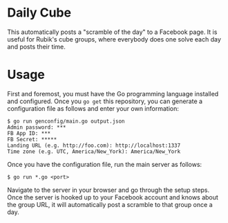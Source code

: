 # Daily Cube

This automatically posts a "scramble of the day" to a Facebook page. It is useful for Rubik's cube groups, where everybody does one solve each day and posts their time.

# Usage

First and foremost, you must have the Go programming language installed and configured. Once you `go get` this repository, you can generate a configuration file as follows and enter your own information:

    $ go run genconfig/main.go output.json
    Admin password: ***
    FB App ID: ***
    FB Secret: *****
    Landing URL (e.g. http://foo.com): http://localhost:1337
    Time zone (e.g. UTC, America/New_York): America/New_York

Once you have the configuration file, run the main server as follows:

    $ go run *.go <port>

Navigate to the server in your browser and go through the setup steps. Once the server is hooked up to your Facebook account and knows about the group URL, it will automatically post a scramble to that group once a day.
